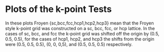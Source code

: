# Plots of the k-point Tests

In these plots Froyen {sc,bcc,fcc,hcp1,hcp2,hcp3} mean that the Froyen style k-point grid was constructed on a sc, bcc, fcc, or hcp lattice. In the cases of sc, bcc, and fcc the k-point grid was shifted off the origin by (0.5, 0.5, 0.5), for the cases of hcp1, hcp2, and hcp3 the shifts from the origin were (0.5, 0.5, 0.5), (0, 0, 0,5), and (0.5, 0.5, 0.5) respectively.